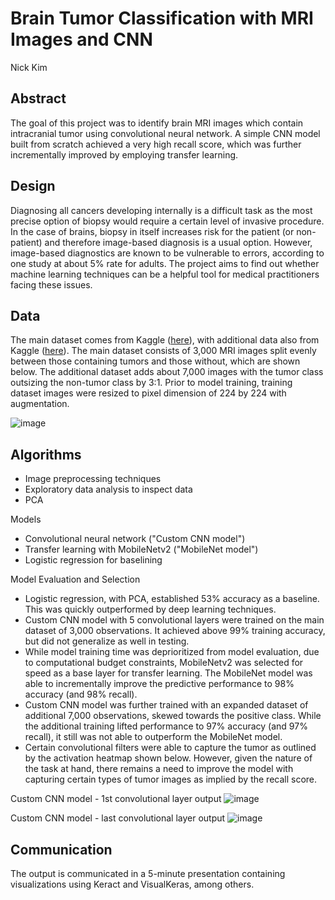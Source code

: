 # Brain Tumor Classification with MRI Images and CNN
Nick Kim

## Abstract
The goal of this project was to identify brain MRI images which contain intracranial tumor using convolutional neural network. A simple CNN model built from scratch achieved a very high recall score, which was further incrementally improved by employing transfer learning. 

## Design
Diagnosing all cancers developing internally is a difficult task as the most precise option of biopsy would require a certain level of invasive procedure. In the case of brains, biopsy in itself increases risk for the patient (or non-patient) and therefore image-based diagnosis is a usual option. However, image-based diagnostics are known to be vulnerable to errors, according to one study at about 5% rate for adults. The project aims to find out whether machine learning techniques can be a helpful tool for medical practitioners facing these issues. 

## Data
The main dataset comes from Kaggle ([here](https://www.kaggle.com/abhranta/brain-tumor-detection-mri)), with additional data also from Kaggle ([here](https://www.kaggle.com/masoudnickparvar/brain-tumor-mri-dataset)). The main dataset consists of 3,000 MRI images split evenly between those containing tumors and those without, which are shown below. The additional dataset adds about 7,000 images with the tumor class outsizing the non-tumor class by 3:1. Prior to model training, training dataset images were resized to pixel dimension of 224 by 224 with augmentation. 

![image](https://raw.githubusercontent.com/nkim500/Metis_Projects/main/06%20Deep%20Learning/support/sample%20training%20data.png)


## Algorithms
- Image preprocessing techniques
- Exploratory data analysis to inspect data 
- PCA

Models
- Convolutional neural network ("Custom CNN model")
- Transfer learning with MobileNetv2 ("MobileNet model")
- Logistic regression for baselining

Model Evaluation and Selection
- Logistic regression, with PCA, established 53% accuracy as a baseline. This was quickly outperformed by deep learning techniques. 
- Custom CNN model with 5 convolutional layers were trained on the main dataset of 3,000 observations. It achieved above 99% training accuracy, but did not generalize as well in testing. 
- While model training time was deprioritized from model evaluation, due to computational budget constraints, MobileNetv2 was selected for speed as a base layer for transfer learning. The MobileNet model was able to incrementally improve the predictive performance to 98% accuracy (and 98% recall). 
- Custom CNN model was further trained with an expanded dataset of additional 7,000 observations, skewed towards the positive class. While the additional training lifted performance to 97% accuracy (and 97% recall), it still was not able to outperform the MobileNet model.
- Certain convolutional filters were able to capture the tumor as outlined by the activation heatmap shown below. However, given the nature of the task at hand, there remains a need to improve the model with capturing certain types of tumor images as implied by the recall score.

Custom CNN model - 1st convolutional layer output
![image](https://raw.githubusercontent.com/nkim500/Metis_Projects/main/06%20Deep%20Learning/support/1_conv2d_5.png)


Custom CNN model - last convolutional layer output
![image](https://raw.githubusercontent.com/nkim500/Metis_Projects/main/06%20Deep%20Learning/support/5_conv2d_8.png)

## Communication
The output is communicated in a 5-minute presentation containing visualizations using Keract and VisualKeras, among others. 



